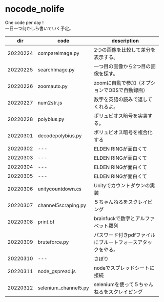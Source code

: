 # nocode_nolife
One code per day !  
一日一つ何かしら書いていく予定。  

|dir|code|description|
|---|----|-----------|
|20220224|compareImage.py|2つの画像を比較して差分を表示する。|
|20220225|searchImage.py|一つ目の画像から2つ目の画像を探す。|
|20220226|zoomauto.py|zoomに自動で参加（オプションでOBSで自動録画）|
|20220227|num2str.js|数字を英語の読みで返してくれるよ。|
|20220228|polybius.py|ポリュビオス暗号を実装する。|
|20220301|decodepolybius.py|ポリュビオス暗号を複合化する|
|20220302|---|ELDEN RINGが面白くて|
|20220303|---|ELDEN RINGが面白くて|
|20220304|---|ELDEN RINGが面白くて|
|20220305|---|ELDEN RINGが面白くて|
|20220306|unitycountdown.cs|Unityでカウントダウンの実装|
|20220307|channel5scraping.py|５ちゃんねるをスクレイピング|
|20220308|print.bf|brainfuckで数字とアルファベット羅列|
|20220309|bruteforce.py|パスワード付きpdfファイルにブルートフォースアタックをやる。|
|20220310|---|さぼり|
|20220311|node_gspread.js|nodeでスプレッドシートに接続|
|20220312|selenium_channel5.py|seleniumを使って５ちゃんねるをスクレイピング|